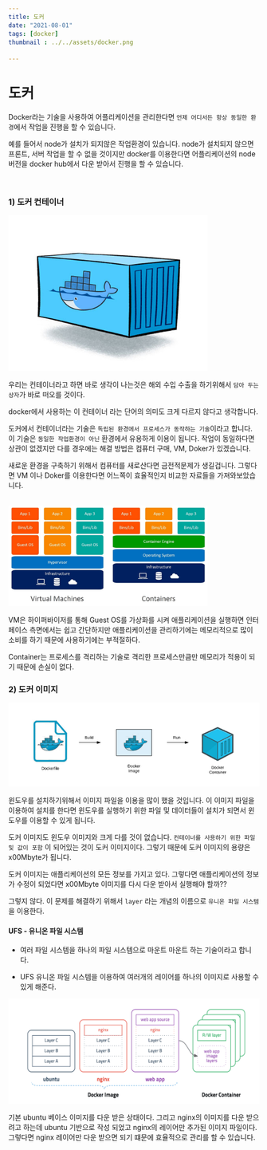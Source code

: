 ```yaml
---
title: 도커
date: "2021-08-01"
tags: [docker]
thumbnail : ../../assets/docker.png

---
```




# 도커

Docker라는 기술을 사용하여 어플리케이션을 관리한다면 `언제 어디서든 항상 동일한 환경`에서 작업을 진행을 할 수 있습니다.

예를 들어서 node가 설치가 되지않은 작업환경이 있습니다. node가 설치되지 않으면 프론트, 서버 작업을 할 수 없을 것이지만 docker를 이용한다면 어플리케이션의 node 버전을 docker hub에서 다운 받아서 진행을 할 수 있습니다. 



<br/>

### 1) 도커 컨테이너

<img src='./container.png' style='width:400px'>

우리는 컨테이너라고 하면 바로 생각이 나는것은 해외 수입 수출을 하기위해서 `담아 두는 상자`가 바로 떠오를 것이다.

docker에서 사용하는 이 컨테이너 라는 단어의 의미도 크게 다르지 않다고 생각합니다.

도커에서 컨테이너라는 기술은 `독립된 환경에서 프로세스가 동작하는 기술`이라고 합니다. 이 기술은 `동일한 작업환경이 아닌` 환경에서 유용하게 이용이 됩니다. 작업이 동일하다면 상관이 없겠지만 다를 경우에는 해결 방법은 컴퓨터 구매, VM, Doker가 있겠습니다.

새로운 환경을 구축하기 위해서 컴퓨터를 새로산다면 금전적문제가 생길겁니다. 그렇다면 VM 이나 Doker를 이용한다면 어느쪽이 효율적인지 비교한 자료들을 가져와보았습니다.

<br/>

<img src='./memory.jpeg' style='width:400px;'>

<br/>

VM은 하이퍼바이저를 통해 Guest OS를 가상화를 시켜 애플리케이션을 실행하면 인터페이스 측면에서는 쉽고 간단하지만 애플리케이션을 관리하기에는 메모리적으로 많이 소비를 하기 때문에 사용하기에는 부적절하다.

Container는 프로세스를 격리하는 기술로 격리한 프로세스만큼만 메모리가 적용이 되기 때문에 손실이 없다.



### 2) 도커 이미지

<img src='./image.png' >

윈도우를 설치하기위해서 이미지 파일을 이용을 많이 했을 것입니다. 이 이미지 파일을 이용하여 설치를 한다면 윈도우를 실행하기 위한 파일 및 데이터들이 설치가 되면서 윈도우를 이용할 수 있게 됩니다.

도커 이미지도 윈도우 이미지와 크게 다를 것이 없습니다. `컨테이너를 사용하기 위한 파일 및 값이 포함` 이 되어있는 것이 도커 이미지이다.  그렇기 때문에 도커 이미지의 용량은 x00Mbyte가 됩니다.

도커 이미지는 애플리케이션의 모든 정보를 가지고 있다. 그렇다면 애플리케이션의 정보가 수정이 되었다면 x00Mbyte 이미지를 다시 다운 받아서 실행해야 할까??

그렇지 않다. 이 문제를 해결하기 위해서 `layer` 라는 개념의 이름으로 `유니온 파일 시스템`을 이용한다.

#### UFS - 유니온 파일 시스템

- 여러 파일 시스템을 하나의 파일 시스템으로 마운트 마운트 하는 기술이라고 합니다.

- UFS 유니온 파일 시스템을 이용하여 여러개의 레이어를 하나의 이미지로 사용할 수 있게 해준다.

<img src='./layer.png' style='width:700px'>

기본 ubuntu 베이스 이미지를 다운 받은 상태이다. 그리고 nginx의 이미지를 다운 받으려고 하는데 ubuntu 기반으로 작성 되었고 nginx의 레이어만 추가된 이미지 파일이다. 그렇다면 nginx 레이어만 다운 받으면 되기 떄문에 효율적으로 관리를 할 수 있습니다.

